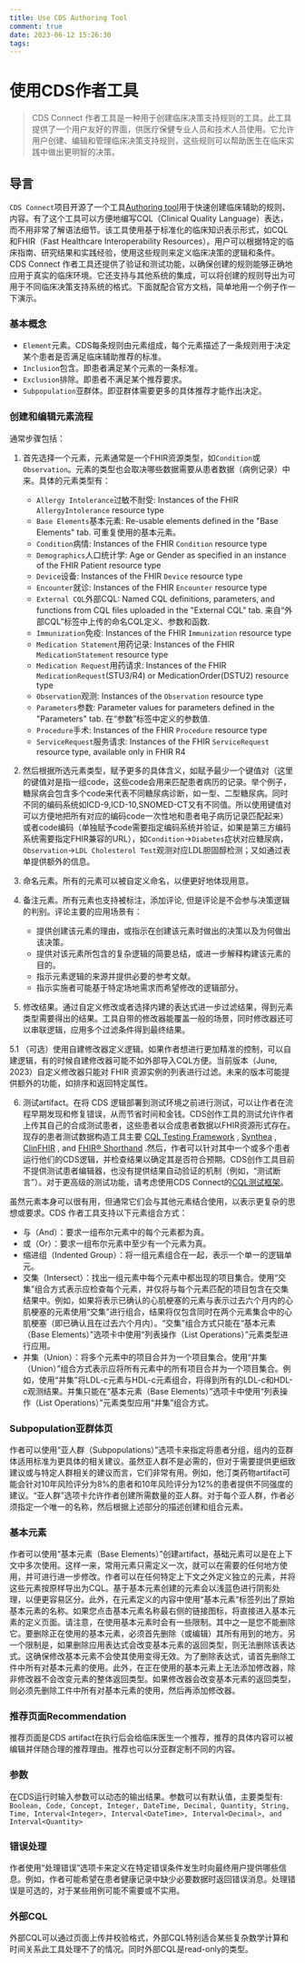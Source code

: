 ```yaml
---
title: Use CDS Authoring Tool
comment: true
date: 2023-06-12 15:26:30
tags:
---
```

<script async src="https://pagead2.googlesyndication.com/pagead/js/adsbygoogle.js?client=ca-pub-2415109016615233"
     crossorigin="anonymous"></script>

# 使用CDS作者工具

> CDS Connect 作者工具是一种用于创建临床决策支持规则的工具。此工具提供了一个用户友好的界面，供医疗保健专业人员和技术人员使用。它允许用户创建、编辑和管理临床决策支持规则，这些规则可以帮助医生在临床实践中做出更明智的决策。

## 导言
`CDS Connect`项目开源了一个工具[Authoring tool](https://github.com/AHRQ-CDS/AHRQ-CDS-Connect-Authoring-Tool)用于快速创建临床辅助的规则、内容。有了这个工具可以方便地编写CQL（Clinical Quality Language）表达，而不用非常了解语法细节。该工具使用基于标准化的临床知识表示形式，如CQL和FHIR（Fast Healthcare Interoperability Resources）。用户可以根据特定的临床指南、研究结果和实践经验，使用这些规则来定义临床决策的逻辑和条件。CDS Connect 作者工具还提供了验证和测试功能，以确保创建的规则能够正确地应用于真实的临床环境。它还支持与其他系统的集成，可以将创建的规则导出为可用于不同临床决策支持系统的格式。下面就配合官方文档，简单地用一个例子作一下演示。

### 基本概念
- `Element`元素。CDS每条规则由元素组成，每个元素描述了一条规则用于决定某个患者是否满足临床辅助推荐的标准。
- `Inclusion`包含。即患者满足某个元素的一条标准。
- `Exclusion`排除。即患者不满足某个推荐要求。
- `Subpopulation`亚群体。即亚群体需要更多的具体推荐才能作出决定。

### 创建和编辑元素流程
通常步骤包括：
1. 首先选择一个元素，元素通常是一个FHIR资源类型，如`Condition`或`Observation`。元素的类型也会取决哪些数据需要从患者数据（病例记录）中来。具体的元素类型有：
	- `Allergy Intolerance`过敏不耐受: Instances of the FHIR `AllergyIntolerance` resource type
	- `Base Elements`基本元素: Re-usable elements defined in the "Base Elements" tab. 可重复使用的基本元素。
	- `Condition`病情: Instances of the FHIR `Condition` resource type
	- `Demographics`人口统计学: Age or Gender as specified in an instance of the FHIR Patient resource type
	- `Device`设备: Instances of the FHIR `Device` resource type
	- `Encounter`就诊: Instances of the FHIR `Encounter` resource type
	- `External CQL`外部CQL: Named CQL definitions, parameters, and functions from CQL files uploaded in the "External CQL" tab. 来自“外部CQL”标签中上传的命名CQL定义、参数和函数.
	- `Immunization`免疫: Instances of the FHIR `Immunization` resource type
	- `Medication Statement`用药记录: Instances of the FHIR `MedicationStatement` resource type
	- `Medication Request`用药请求: Instances of the FHIR `MedicationRequest`(STU3/R4) or MedicationOrder(DSTU2) resource type
	- `Observation`观测: Instances of the `Observation` resource type
	- `Parameters`参数: Parameter values for parameters defined in the "Parameters" tab. 在“参数”标签中定义的参数值.
	- `Procedure`手术: Instances of the FHIR `Procedure` resource type
	- `ServiceRequest`服务请求: Instances of the FHIR `ServiceRequest` resource type, available only in FHIR R4

2. 然后根据所选元素类型，赋予更多的具体含义，如赋予最少一个键值对（这里的键值对是指一组code，这些code会用来匹配患者病历的记录。举个例子，糖尿病会包含多个code来代表不同糖尿病诊断，如一型、二型糖尿病。同时不同的编码系统如ICD-9,ICD-10,SNOMED-CT又有不同值。所以使用键值对可以方便地把所有对应的编码code一次性地和患者电子病历记录匹配起来）或者code编码（单独赋予code需要指定编码系统并验证，如果是第三方编码系统需要指定FHIR兼容的URL），如`Condition`->`Diabetes`症状对应糖尿病，`Observation`->`LDL Cholesterol Test`观测对应LDL胆固醇检测；又如通过表单提供额外的信息。

3. 命名元素。所有的元素可以被自定义命名，以便更好地体现用意。

4. 备注元素。所有元素也支持被标注，添加评论, 但是评论是不会参与决策逻辑的判别。评论主要的应用场景有：
	- 提供创建该元素的理由，或指示在创建该元素时做出的决策以及为何做出该决策。
    - 提供对该元素所包含的复杂逻辑的简要总结，或进一步解释构建该元素的目的。
    - 指示元素逻辑的来源并提供必要的参考文献。
    - 指示实施者可能基于特定场地需求而希望修改的逻辑部分。

5. 修改结果。通过自定义修改或者选择内建的表达式进一步过滤结果，得到元素类型需要得出的结果。工具自带的修改器能覆盖一般的场景，同时修改器还可以串联逻辑，应用多个过滤条件得到最终结果。

5.1 （可选）使用自建修改器定义逻辑。如果作者想进行更加精准的控制，可以自建逻辑，有的时候自建修改器可能不如外部导入CQL方便。当前版本（June, 2023）自定义修改器只能对 FHIR 资源实例的列表进行过滤。未来的版本可能提供额外的功能，如排序和返回特定属性。

6. 测试artifact。在将 CDS 逻辑部署到测试环境之前进行测试，可以让作者在流程早期发现和修复错误，从而节省时间和金钱。CDS创作工具的测试允许作者上传其自己的合成测试患者，这些患者以合成患者数据以FHIR资源形式存在。现存的患者测试数据构造工具主要 [CQL Testing Framework](https://github.com/AHRQ-CDS/CQL-Testing-Framework) , [Synthea](https://github.com/synthetichealth/synthea) , [ClinFHIR](http://clinfhir.com/) , and [FHIR® Shorthand](https://build.fhir.org/ig/HL7/fhir-shorthand/) .然后，作者可以针对其中一个或多个患者运行他们的CDS逻辑，并检查结果以确定其是否符合预期。CDS创作工具目前不提供测试患者编辑器，也没有提供结果自动验证的机制（例如，“测试断言”）。对于更高级的测试功能，请考虑使用CDS Connect的[CQL测试框架](https://github.com/AHRQ-CDS/CQL-Testing-Framework)。


虽然元素本身可以很有用，但通常它们会与其他元素结合使用，以表示更复杂的思想或要求。CDS 作者工具支持以下元素组合方式：
- 与（And）：要求一组布尔元素中的每个元素都为真。
- 或（Or）：要求一组布尔元素中至少有一个元素为真。
- 缩进组（Indented Group）：将一组元素组合在一起，表示一个单一的逻辑单元。
- 交集（Intersect）：找出一组元素中每个元素中都出现的项目集合。使用“交集”组合方式表示应检查每个元素，并仅将与每个元素匹配的项目包含在交集结果中。例如，如果将表示已确认的心肌梗塞的元素与表示过去六个月内的心肌梗塞的元素使用“交集”进行组合，结果将仅包含同时在两个元素集合中的心肌梗塞（即已确认且在过去六个月内）。“交集”组合方式只能在“基本元素（Base Elements）”选项卡中使用“列表操作（List Operations）”元素类型进行应用。
- 并集（Union）：将多个元素中的项目合并为一个项目集合。使用“并集（Union）”组合方式表示应将所有元素中的所有项目合并为一个项目集合。例如，使用“并集”将LDL-c元素与HDL-c元素组合，将得到所有的LDL-c和HDL-c观测结果。并集只能在“基本元素（Base Elements）”选项卡中使用“列表操作（List Operations）”元素类型应用“并集”组合方式。

### Subpopulation亚群体页
作者可以使用“亚人群（Subpopulations）”选项卡来指定将患者分组，组内的亚群体适用标准为更具体的相关建议。虽然亚人群不是必需的，但对于需要提供更细致建议或与特定人群相关的建议而言，它们非常有用。例如，他汀类药物artifact可能会针对10年风险评分为8%的患者和10年风险评分为12%的患者提供不同强度的建议。“亚人群”选项卡允许作者创建所需数量的亚人群。对于每个亚人群，作者必须指定一个唯一的名称，然后根据上述部分的描述创建和组合元素。

### 基本元素
作者可以使用“基本元素（Base Elements）”创建artifact，基础元素可以是在上下文中多次使用。这样一来，常用元素只需定义一次，就可以在需要的任何地方使用，并可进行进一步修改。作者可以在任何特定上下文之外定义独立的元素，并将这些元素按原样导出为CQL。基于基本元素创建的元素会以浅蓝色进行阴影处理，以便更容易区分。此外，在元素定义的内容中使用“基本元素”标签列出了原始基本元素的名称。如果您点击基本元素名称最右侧的链接图标，将直接进入基本元素的定义页面。请注意，在使用基本元素时会有一些限制。其中之一是您不能删除它。要删除正在使用的基本元素，必须首先删除（或编辑）其所有用到的地方。另一个限制是，如果删除应用表达式会改变基本元素的返回类型，则无法删除该表达式。这确保修改基本元素不会使其使用变得无效。为了删除表达式，请首先删除工件中所有对基本元素的使用。此外，在正在使用的基本元素上无法添加修改器，除非修改器不会改变元素的整体返回类型。如果修改器会改变基本元素的返回类型，则必须先删除工件中所有对基本元素的使用，然后再添加修改器。

### 推荐页面Recommendation
推荐页面是CDS artifact在执行后会给临床医生一个推荐，推荐的具体内容可以被编辑并伴随合理的推荐理由。推荐也可以分亚群定制不同的内容。

### 参数
在CDS运行时输入参数可以动态的输出结果。参数可以有默认值，主要类型有:
`Boolean, Code, Concept, Integer, DateTime, Decimal, Quantity, String, Time, Interval<Integer>, Interval<DateTime>, Interval<Decimal>, and Interval<Quantity>`

### 错误处理
作者使用“处理错误”选项卡来定义在特定错误条件发生时向最终用户提供哪些信息。例如，作者可能希望在患者健康记录中缺少必要数据时返回错误消息。处理错误是可选的，对于某些用例可能不需要或不实用。

### 外部CQL
外部CQL可以通过页面上传并校验格式，外部CQL特别适合某些复杂数学计算和时间关系此工具处理不了的情况。同时外部CQL是read-only的类型。




